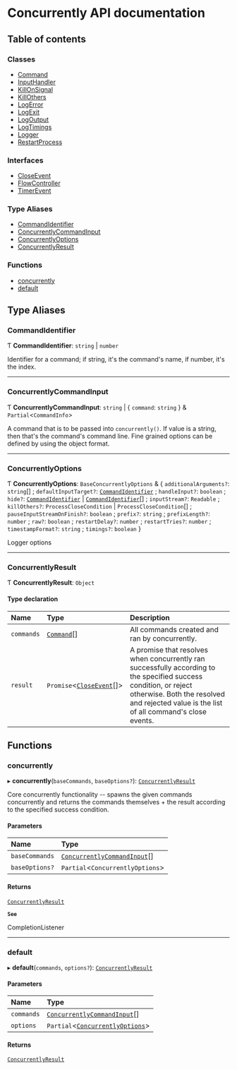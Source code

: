 # Concurrently API documentation

## Table of contents

### Classes

- [Command](classes/Command.md)
- [InputHandler](classes/InputHandler.md)
- [KillOnSignal](classes/KillOnSignal.md)
- [KillOthers](classes/KillOthers.md)
- [LogError](classes/LogError.md)
- [LogExit](classes/LogExit.md)
- [LogOutput](classes/LogOutput.md)
- [LogTimings](classes/LogTimings.md)
- [Logger](classes/Logger.md)
- [RestartProcess](classes/RestartProcess.md)

### Interfaces

- [CloseEvent](interfaces/CloseEvent.md)
- [FlowController](interfaces/FlowController.md)
- [TimerEvent](interfaces/TimerEvent.md)

### Type Aliases

- [CommandIdentifier](modules.md#commandidentifier)
- [ConcurrentlyCommandInput](modules.md#concurrentlycommandinput)
- [ConcurrentlyOptions](modules.md#concurrentlyoptions)
- [ConcurrentlyResult](modules.md#concurrentlyresult)

### Functions

- [concurrently](modules.md#concurrently)
- [default](modules.md#default)

## Type Aliases

### CommandIdentifier

Ƭ **CommandIdentifier**: `string` \| `number`

Identifier for a command; if string, it's the command's name, if number, it's the index.

---

### ConcurrentlyCommandInput

Ƭ **ConcurrentlyCommandInput**: `string` \| { `command`: `string` } & `Partial`<`CommandInfo`\>

A command that is to be passed into `concurrently()`.
If value is a string, then that's the command's command line.
Fine grained options can be defined by using the object format.

---

### ConcurrentlyOptions

Ƭ **ConcurrentlyOptions**: `BaseConcurrentlyOptions` & { `additionalArguments?`: `string`[] ; `defaultInputTarget?`: [`CommandIdentifier`](modules.md#commandidentifier) ; `handleInput?`: `boolean` ; `hide?`: [`CommandIdentifier`](modules.md#commandidentifier) \| [`CommandIdentifier`](modules.md#commandidentifier)[] ; `inputStream?`: `Readable` ; `killOthers?`: `ProcessCloseCondition` \| `ProcessCloseCondition`[] ; `pauseInputStreamOnFinish?`: `boolean` ; `prefix?`: `string` ; `prefixLength?`: `number` ; `raw?`: `boolean` ; `restartDelay?`: `number` ; `restartTries?`: `number` ; `timestampFormat?`: `string` ; `timings?`: `boolean` }

Logger options

---

### ConcurrentlyResult

Ƭ **ConcurrentlyResult**: `Object`

#### Type declaration

| Name       | Type                                                   | Description                                                                                                                                                                                                   |
| :--------- | :----------------------------------------------------- | :------------------------------------------------------------------------------------------------------------------------------------------------------------------------------------------------------------ |
| `commands` | [`Command`](classes/Command.md)[]                      | All commands created and ran by concurrently.                                                                                                                                                                 |
| `result`   | `Promise`<[`CloseEvent`](interfaces/CloseEvent.md)[]\> | A promise that resolves when concurrently ran successfully according to the specified success condition, or reject otherwise. Both the resolved and rejected value is the list of all command's close events. |

## Functions

### concurrently

▸ **concurrently**(`baseCommands`, `baseOptions?`): [`ConcurrentlyResult`](modules.md#concurrentlyresult)

Core concurrently functionality -- spawns the given commands concurrently and
returns the commands themselves + the result according to the specified success condition.

#### Parameters

| Name           | Type                                                                |
| :------------- | :------------------------------------------------------------------ |
| `baseCommands` | [`ConcurrentlyCommandInput`](modules.md#concurrentlycommandinput)[] |
| `baseOptions?` | `Partial`<`ConcurrentlyOptions`\>                                   |

#### Returns

[`ConcurrentlyResult`](modules.md#concurrentlyresult)

**`See`**

CompletionListener

---

### default

▸ **default**(`commands`, `options?`): [`ConcurrentlyResult`](modules.md#concurrentlyresult)

#### Parameters

| Name       | Type                                                                |
| :--------- | :------------------------------------------------------------------ |
| `commands` | [`ConcurrentlyCommandInput`](modules.md#concurrentlycommandinput)[] |
| `options`  | `Partial`<[`ConcurrentlyOptions`](modules.md#concurrentlyoptions)\> |

#### Returns

[`ConcurrentlyResult`](modules.md#concurrentlyresult)
